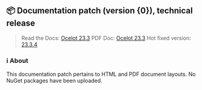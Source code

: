 ## :package: Documentation patch (version {0}), technical release
> Read the Docs: [Ocelot 23.3](https://ocelot.readthedocs.io/en/{0}/)
> PDF Doc: [Ocelot 23.3](https://ocelot.readthedocs.io/_/downloads/en/{0}/pdf/)
> Hot fixed version: [23.3.4](https://github.com/ThreeMammals/Ocelot/releases/tag/23.3.4)

### :information_source: About
This documentation patch pertains to HTML and PDF document layouts.
No NuGet packages have been uploaded.
